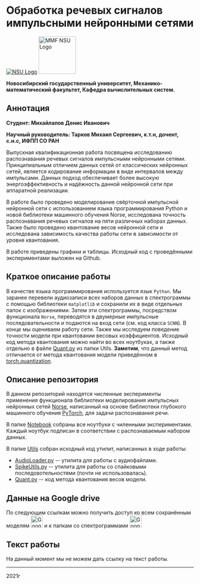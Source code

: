 # Обработка речевых сигналов импульсными нейронными сетями
<a href="https://english.nsu.ru/"><img alt="NSU Logo" src="https://www.nsu.ru/upload/iblock/6e4/NSU_logo_English_Green.svg"></a>
<a href="https://www.nsu.ru/n/mathematics-mechanics-department/"><img width="100" alt="MMF NSU Logo" src="https://sun9-28.userapi.com/impg/jonZ8iNpeZvjklhKeNEiCs19g_29lmOQ1oxX7w/IJXl_DVihKY.jpg?size=1000x1000&quality=96&sign=cdd1d15212699e8fdeb5c67db4eb69e4&type=album"></a>

**Новосибирский государственный университет, Механико-математический факультет, Кафедра вычислительных систем.**


## Аннотация

**Студент: Михайлапов Денис Иванович** 

**Научный руководитель: Тарков Михаил Сергеевич, к.т.н, дочент, с.н.с, ИФПП СО РАН**

Выпускная квалификационная работа посвящена исследованию распознавания речевых сигналов импульсными нейронными сетями. Принципиальным отличием данных сетей от классических нейронных сетей, является кодирование информации в виде интервалов между импульсами. Данных подход обеспечивает более высокую энергоэффективность и надёжность данной нейронной сети при аппаратной реализации.

В работе было проведено моделирование свёрточной импульсной нейронной сети с использованием языка программирования Pуthon и новой библиотеки машинного обучения Norse, исследована точность распознавания речевых сигналов на пяти различных наборах данных. Также было проведено квантование весов нейронной сети и исследована зависимость качества работы сети в зависимости от уровня квантования.

В работе приведены графики и таблицы. Исходный код с проведёнными экспериментами выложен на Github.


## Краткое описание работы

В качестве языка программирования используется язык `Python`. Мы заранее перевели аудиозаписи всех наборов данных в спектрограммы с помощью библиотеки `matplotlib` и сохранили их в виде отдельных папок с изображениями. Затем эти спектрограммы, посредством функционала `Norse`, переводятся в двумерные импульсные последовательности и подаются на вход сети (см. код класса `SCNN`). В конце мы оцениваем работу сети. Также мы исследуем поведение точности модели при квантовании весовых коэффициентов. Исходный код метода квантования можно найти во всех ноутбуках, а также отдельно в файле [Quant.py](https://github.com/DenisMihailapov/Norse-ASR/blob/main/Utils/Quant.py) из папки Utils. **Заметим**, что данный метод отличается от метода квантования модели приведённом в [torch.quantization](https://pytorch.org/docs/stable/torch.quantization.html?highlight=torch%20quantization#module-torch.quantization). 

## Описание репозитория
В данном репозиторий находятся численные эксперименты применения функционала библиотеки моделирования импульсных нейронных сетей [Norse](https://github.com/norse/norse), написанный на основе библиотеки глубокого машинного обучения [PyTorch](https://pytorch.org), для задачи распознавания речи.  

В папке [Notebook](https://github.com/DenisMihailapov/Norse-ASR/tree/main/Notebook) собраны все ноутбуки с чиленными экспериментами. Каждый ноутбук подписан в соответствии с распознаваемым набором данных.

В папке [Utils](https://github.com/DenisMihailapov/Norse-ASR/tree/main/Utils) собран исходный код утилит, написанных в ходе работы: 
 * [AudioLoader.py](https://github.com/DenisMihailapov/Norse-ASR/blob/main/Utils/AudioLoader.py) -- утилита для работы с аудиофайлами.
 * [SpikeUtils.py](https://github.com/DenisMihailapov/Norse-ASR/blob/main/Utils/SpikeUtils.py) -- утилита для работы со спайковыми последовотельностями (почти не использовалась).
 * [Quant.py](https://github.com/DenisMihailapov/Norse-ASR/blob/main/Utils/Quant.py) -- код метода квантования весов модели.


## Данные на Google drive
По следующим ссылкам можно получить доступ ко всем сохранённым моделям <a href="https://drive.google.com/drive/folders/1l4v2hvVaBlslLg54dugCF6AvMJnkvsm_?usp=sharing"><img width="32" alt="Google Drive with all image data" src="https://upload.wikimedia.org/wikipedia/commons/thumb/1/13/Logo_of_Google_Drive_%282012-2014%29.svg/32px-Logo_of_Google_Drive_%282012-2014%29.svg.png"></a> и к папкам со спектрограммами <a href="https://drive.google.com/drive/folders/1WXKYQeFa2wTinAZ_7Pkv4LB3GJIbF_X9?usp=sharing"><img width="32" alt="Google Drive with all image data" src="https://upload.wikimedia.org/wikipedia/commons/thumb/1/13/Logo_of_Google_Drive_%282012-2014%29.svg/32px-Logo_of_Google_Drive_%282012-2014%29.svg.png"></a>


## Текст работы
На данный момент мы не можем дать ссылку на текст работы.
_________________
2021г
